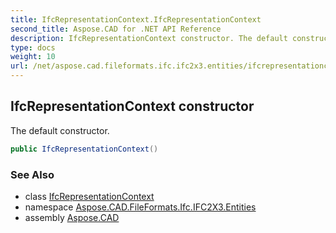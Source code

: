 ```yaml
---
title: IfcRepresentationContext.IfcRepresentationContext
second_title: Aspose.CAD for .NET API Reference
description: IfcRepresentationContext constructor. The default constructor
type: docs
weight: 10
url: /net/aspose.cad.fileformats.ifc.ifc2x3.entities/ifcrepresentationcontext/ifcrepresentationcontext/
---
```

## IfcRepresentationContext constructor

The default constructor.

```csharp
public IfcRepresentationContext()
```

### See Also

* class [IfcRepresentationContext](../)
* namespace [Aspose.CAD.FileFormats.Ifc.IFC2X3.Entities](../../ifcrepresentationcontext/)
* assembly [Aspose.CAD](../../../)


